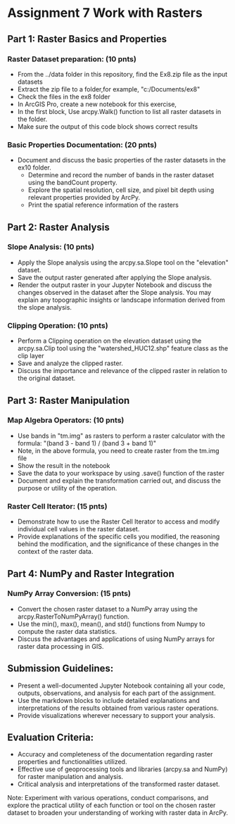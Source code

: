 # Assignment 7 Work with Rasters

## Part 1: Raster Basics and Properties

### Raster Dataset preparation: (10 pnts)

- From the ../data folder in this repository, find the Ex8.zip file as the input datasets
- Extract the zip file to a folder,for example, "c:/Documents/ex8"
- Check the files in the ex8 folder
- In ArcGIS Pro, create a new notebook for this exercise,
- In the first block, Use arcpy.Walk() function to list all raster datasets in the folder.
- Make sure the output of this code block shows correct results


### Basic Properties Documentation: (20 pnts)

- Document and discuss the basic properties of the raster datasets in the ex10 folder.
  - Determine and record the number of bands in the raster dataset using the bandCount property.
  - Explore the spatial resolution, cell size, and pixel bit depth using relevant properties provided by ArcPy.
  - Print the spatial reference information of the rasters

## Part 2: Raster Analysis

### Slope Analysis: (10 pnts)

- Apply the Slope analysis using the arcpy.sa.Slope tool on the "elevation" dataset.
- Save the output raster generated after applying the Slope analysis.
- Render the output raster in your Jupyter Notebook and discuss the changes observed in the dataset after the Slope analysis. You may explain any topographic insights or landscape information derived from the slope analysis.

### Clipping Operation: (10 pnts)

- Perform a Clipping operation on the elevation dataset using the arcpy.sa.Clip tool using the "watershed_HUC12.shp" feature class as the clip layer
- Save and analyze the clipped raster. 
- Discuss the importance and relevance of the clipped raster in relation to the original dataset.

## Part 3: Raster Manipulation

### Map Algebra Operators: (10 pnts)

- Use bands in "tm.img" as rasters to perform a raster calculator with the formula: "(band 3 - band 1) / (band 3 + band 1)"
- Note, in the above formula, you need to create raster from the tm.img file
- Show the result in the notebook
- Save the data to your workspace by using .save() function of the raster
- Document and explain the transformation carried out, and discuss the purpose or utility of the operation.

### Raster Cell Iterator: (15 pnts)

- Demonstrate how to use the Raster Cell Iterator to access and modify individual cell values in the raster dataset.
- Provide explanations of the specific cells you modified, the reasoning behind the modification, and the significance of these changes in the context of the raster data.

## Part 4: NumPy and Raster Integration

### NumPy Array Conversion: (15 pnts)

- Convert the chosen raster dataset to a NumPy array using the arcpy.RasterToNumPyArray() function.
- Use the min(), max(), mean(), and std() functions from Numpy to compute the raster data statistics.
- Discuss the advantages and applications of using NumPy arrays for raster data processing in GIS.

## Submission Guidelines:

- Present a well-documented Jupyter Notebook containing all your code, outputs, observations, and analysis for each part of the assignment. 
- Use the markdown blocks to include detailed explanations and interpretations of the results obtained from various raster operations.
- Provide visualizations wherever necessary to support your analysis.

## Evaluation Criteria:

- Accuracy and completeness of the documentation regarding raster properties and functionalities utilized.
- Effective use of geoprocessing tools and libraries (arcpy.sa and NumPy) for raster manipulation and analysis.
- Critical analysis and interpretations of the transformed raster dataset.

Note: Experiment with various operations, conduct comparisons, and explore the practical utility of each function or tool on the chosen raster dataset to broaden your understanding of working with raster data in ArcPy.